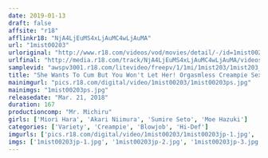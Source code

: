 ```yaml
---
date: 2019-01-13
draft: false
affsite: "r18"
afflinkr18: "NjA4LjEuMS4xLjAuMC4wLjAuMA"
url: "1mist00203"
urloriginal: "http://www.r18.com/videos/vod/movies/detail/-/id=1mist00203"
urlfinal: "http://media.r18.com/track/NjA4LjEuMS4xLjAuMC4wLjAuMA/videos/vod/movies/detail/-/id=1mist00203"
samplevid: "awspv3001.r18.com/litevideo/freepv/1/1mi/1mist203/1mist203_dmb_w.mp4"
title: "She Wants To Cum But You Won't Let Her! Orgasmless Creampie Sex Negotiations! 4 It's Non-Stop Pull Out Hell Until She Agrees To Creampie Raw Footage! She Wants To Cum So Badly She's Losing Her Mind! From Fresh Face New Actresses To Popular Veterans, We're Not Going Easy On Any Of These Horny Bitches!!!!"
mainimgurl: "pics.r18.com/digital/video/1mist00203/1mist00203ps.jpg"
mainimgs: "1mist00203ps.jpg"
releasedate: "Mar. 21, 2018"
duration: 167
productioncomp: "Mr. Michiru"
girls: ['Miori Hara', 'Akari Niimura', 'Sumire Seto', 'Moe Hazuki']
categories: ['Variety', 'Creampie', 'Blowjob', 'Hi-Def']
imgurls: ['pics.r18.com/digital/video/1mist00203/1mist00203jp-1.jpg', 'pics.r18.com/digital/video/1mist00203/1mist00203jp-2.jpg', 'pics.r18.com/digital/video/1mist00203/1mist00203jp-3.jpg', 'pics.r18.com/digital/video/1mist00203/1mist00203jp-4.jpg', 'pics.r18.com/digital/video/1mist00203/1mist00203jp-5.jpg', 'pics.r18.com/digital/video/1mist00203/1mist00203jp-6.jpg', 'pics.r18.com/digital/video/1mist00203/1mist00203jp-7.jpg', 'pics.r18.com/digital/video/1mist00203/1mist00203jp-8.jpg', 'pics.r18.com/digital/video/1mist00203/1mist00203jp-9.jpg', 'pics.r18.com/digital/video/1mist00203/1mist00203jp-10.jpg', 'pics.r18.com/digital/video/1mist00203/1mist00203jp-11.jpg', 'pics.r18.com/digital/video/1mist00203/1mist00203jp-12.jpg', 'pics.r18.com/digital/video/1mist00203/1mist00203jp-13.jpg', 'pics.r18.com/digital/video/1mist00203/1mist00203jp-14.jpg', 'pics.r18.com/digital/video/1mist00203/1mist00203jp-15.jpg', 'pics.r18.com/digital/video/1mist00203/1mist00203jp-16.jpg', 'pics.r18.com/digital/video/1mist00203/1mist00203jp-17.jpg', 'pics.r18.com/digital/video/1mist00203/1mist00203jp-18.jpg', 'pics.r18.com/digital/video/1mist00203/1mist00203jp-19.jpg', 'pics.r18.com/digital/video/1mist00203/1mist00203jp-20.jpg']
imgs: ['1mist00203jp-1.jpg', '1mist00203jp-2.jpg', '1mist00203jp-3.jpg', '1mist00203jp-4.jpg', '1mist00203jp-5.jpg', '1mist00203jp-6.jpg', '1mist00203jp-7.jpg', '1mist00203jp-8.jpg', '1mist00203jp-9.jpg', '1mist00203jp-10.jpg', '1mist00203jp-11.jpg', '1mist00203jp-12.jpg', '1mist00203jp-13.jpg', '1mist00203jp-14.jpg', '1mist00203jp-15.jpg', '1mist00203jp-16.jpg', '1mist00203jp-17.jpg', '1mist00203jp-18.jpg', '1mist00203jp-19.jpg', '1mist00203jp-20.jpg']
---
```

